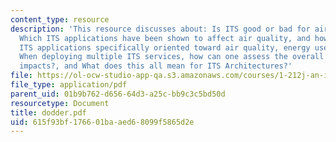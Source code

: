 ```yaml
---
content_type: resource
description: 'This resource discusses about: Is ITS good or bad for air quality?,
  Which ITS applications have been shown to affect air quality, and how?, Are there
  ITS applications specifically oriented toward air quality, energy use, and the environment?,
  When deploying multiple ITS services, how can one assess the overall air quality
  impacts?, and What does this all mean for ITS Architectures?'
file: https://ol-ocw-studio-app-qa.s3.amazonaws.com/courses/1-212j-an-introduction-to-intelligent-transportation-systems-spring-2005/615f93bf176601baaed68099f5865d2e_dodder.pdf
file_type: application/pdf
parent_uid: 01b9b762-d656-64d3-a25c-bb9c3c5bd50d
resourcetype: Document
title: dodder.pdf
uid: 615f93bf-1766-01ba-aed6-8099f5865d2e
---
```

